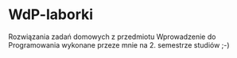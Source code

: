 # WdP-laborki
 Rozwiązania zadań domowych z przedmiotu Wprowadzenie do Programowania wykonane przeze mnie na 2. semestrze studiów ;-)
